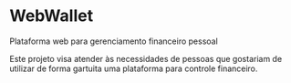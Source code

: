# WebWallet
Plataforma web para gerenciamento financeiro pessoal

Este projeto visa atender às necessidades de pessoas que gostariam de utilizar de forma gartuita uma plataforma para controle financeiro.
